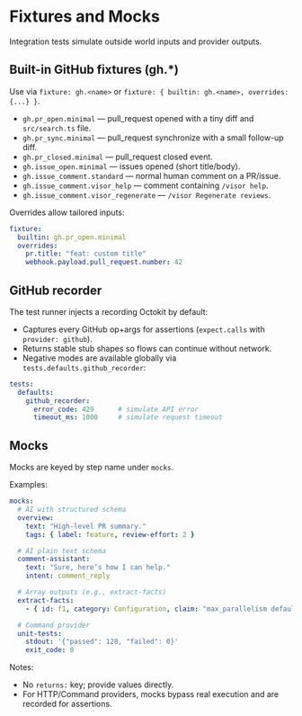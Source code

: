 # Fixtures and Mocks

Integration tests simulate outside world inputs and provider outputs.

## Built-in GitHub fixtures (gh.*)

Use via `fixture: gh.<name>` or `fixture: { builtin: gh.<name>, overrides: {...} }`.

- `gh.pr_open.minimal` — pull_request opened with a tiny diff and `src/search.ts` file.
- `gh.pr_sync.minimal` — pull_request synchronize with a small follow-up diff.
- `gh.pr_closed.minimal` — pull_request closed event.
- `gh.issue_open.minimal` — issues opened (short title/body).
- `gh.issue_comment.standard` — normal human comment on a PR/issue.
- `gh.issue_comment.visor_help` — comment containing `/visor help`.
- `gh.issue_comment.visor_regenerate` — `/visor Regenerate reviews`.

Overrides allow tailored inputs:

```yaml
fixture:
  builtin: gh.pr_open.minimal
  overrides:
    pr.title: "feat: custom title"
    webhook.payload.pull_request.number: 42
```

## GitHub recorder

The test runner injects a recording Octokit by default:

- Captures every GitHub op+args for assertions (`expect.calls` with `provider: github`).
- Returns stable stub shapes so flows can continue without network.
- Negative modes are available globally via `tests.defaults.github_recorder`:

```yaml
tests:
  defaults:
    github_recorder:
      error_code: 429      # simulate API error
      timeout_ms: 1000     # simulate request timeout
```

## Mocks

Mocks are keyed by step name under `mocks`.

Examples:

```yaml
mocks:
  # AI with structured schema
  overview:
    text: "High-level PR summary."
    tags: { label: feature, review-effort: 2 }

  # AI plain text schema
  comment-assistant:
    text: "Sure, here’s how I can help."
    intent: comment_reply

  # Array outputs (e.g., extract-facts)
  extract-facts:
    - { id: f1, category: Configuration, claim: "max_parallelism defaults to 4", verifiable: true }

  # Command provider
  unit-tests:
    stdout: '{"passed": 128, "failed": 0}'
    exit_code: 0
```

Notes:
- No `returns:` key; provide values directly.
- For HTTP/Command providers, mocks bypass real execution and are recorded for assertions.

